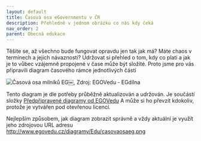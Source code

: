 ```yaml
---
layout: default
title: Časová osa eGovernmentu v ČR
description: Přehledně v jednom obrázku co nás kdy čeká
nav_order: 2
parent: Obecná edukace
---
```



 Těšíte se, až všechno bude fungovat opravdu jen tak jak má? Máte chaos v termínech a jejich návaznosti? Udržovat si přehled o tom, kdy co platí a jak je to vůbec vzájemně propojené v čase může být složité. Proto jsme pro vás připravili diagram časového rámce jednotlivých částí

![Časová osa milníků EG￼, Zdroj: EGOVedu - EGdílna](http://www.egovedu.cz/diagramy/Edu/casovaosaeg.png)

Tento diagram je dle potřeby průběžně aktualizován a udržován. Je součástí složky  [Předpřipravené diagramy od EGOVedu](https://www.egovedu.cz/diagramy/) A může si ho převzít kdokoliv, protože je vytvářen pod otevřenou licencí. 

Nejlepším způsobem, jak diagram zobrazit správně a vždy aktuální je využít jeho zdrojovou URL adresu  http://www.egovedu.cz/diagramy/Edu/casovaosaeg.png